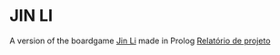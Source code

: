 # JIN LI

A version of the boardgame [Jin Li](https://nestorgames.com/#jinli_detail) made in Prolog
[Relatório de projeto](https://docs.google.com/document/d/13t-Nrd_4-GkjW65-MXrEBpdyIazhUr6x2qNUO8KImO0/edit?usp=sharing)
